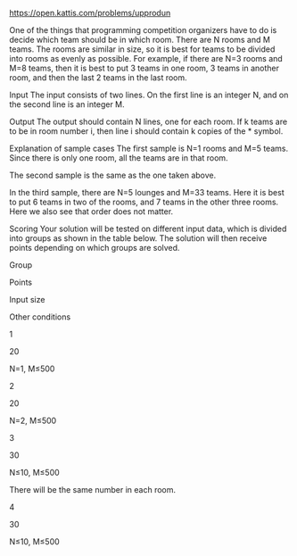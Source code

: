 https://open.kattis.com/problems/upprodun

One of the things that programming competition organizers have to do is decide which team should be in which room. There are N rooms and M teams. The rooms are similar in size, so it is best for teams to be divided into rooms as evenly as possible. For example, if there are N=3 rooms and M=8 teams, then it is best to put 3 teams in one room, 3 teams in another room, and then the last 2 teams in the last room.

Input
The input consists of two lines. On the first line is an integer N, and on the second line is an integer M.

Output
The output should contain N lines, one for each room. If k teams are to be in room number i, then line i should contain k copies of the * symbol.

Explanation of sample cases
The first sample is N=1 rooms and M=5 teams. Since there is only one room, all the teams are in that room.

The second sample is the same as the one taken above.

In the third sample, there are N=5 lounges and M=33 teams. Here it is best to put 6 teams in two of the rooms, and 7 teams in the other three rooms. Here we also see that order does not matter.

Scoring
Your solution will be tested on different input data, which is divided into groups as shown in the table below. The solution will then receive points depending on which groups are solved.

Group

Points

Input size

Other conditions

1

20

N=1, M≤500


2

20

N=2, M≤500


3

30

N≤10, M≤500

There will be the same number in each room.

4

30

N≤10, M≤500

 
